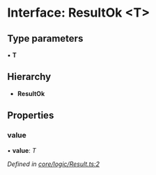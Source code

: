 # Interface: ResultOk <**T**>

## Type parameters

▪ **T**

## Hierarchy

* **ResultOk**

## Properties

###  value

• **value**: *T*

*Defined in [core/logic/Result.ts:2](https://github.com/AlejandroHerr/homieiot.ts/blob/1330521/src/core/logic/Result.ts#L2)*
